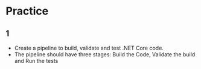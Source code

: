 # Practice
## 1
- Create a pipeline to build, validate and test .NET Core code.
- The pipeline should have three stages: Build the Code, Validate the build and Run the tests 
